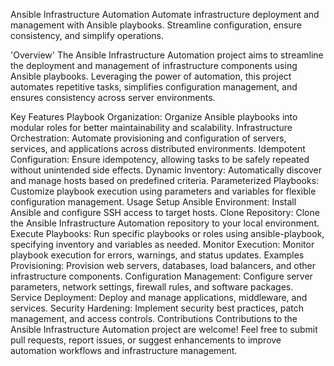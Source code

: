 Ansible Infrastructure Automation
Automate infrastructure deployment and management with Ansible playbooks. Streamline configuration, ensure consistency, and simplify operations.

'Overview'
The Ansible Infrastructure Automation project aims to streamline the deployment and management of infrastructure components using Ansible playbooks. Leveraging the power of automation, this project automates repetitive tasks, simplifies configuration management, and ensures consistency across server environments.

Key Features
Playbook Organization: Organize Ansible playbooks into modular roles for better maintainability and scalability.
Infrastructure Orchestration: Automate provisioning and configuration of servers, services, and applications across distributed environments.
Idempotent Configuration: Ensure idempotency, allowing tasks to be safely repeated without unintended side effects.
Dynamic Inventory: Automatically discover and manage hosts based on predefined criteria.
Parameterized Playbooks: Customize playbook execution using parameters and variables for flexible configuration management.
Usage
Setup Ansible Environment: Install Ansible and configure SSH access to target hosts.
Clone Repository: Clone the Ansible Infrastructure Automation repository to your local environment.
Execute Playbooks: Run specific playbooks or roles using ansible-playbook, specifying inventory and variables as needed.
Monitor Execution: Monitor playbook execution for errors, warnings, and status updates.
Examples
Provisioning: Provision web servers, databases, load balancers, and other infrastructure components.
Configuration Management: Configure server parameters, network settings, firewall rules, and software packages.
Service Deployment: Deploy and manage applications, middleware, and services.
Security Hardening: Implement security best practices, patch management, and access controls.
Contributions
Contributions to the Ansible Infrastructure Automation project are welcome! Feel free to submit pull requests, report issues, or suggest enhancements to improve automation workflows and infrastructure management.
